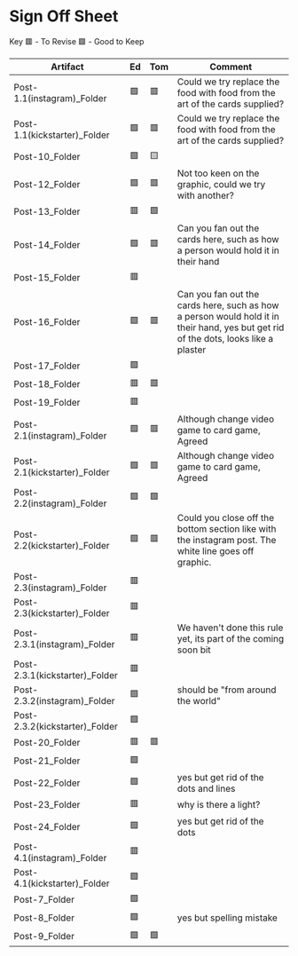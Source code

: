 # Sign Off Sheet

Key
🟥 - To Revise
🟩 - Good to Keep

| Artifact | Ed | Tom | Comment |
| --- | --- | --- | --- |
| Post-1.1(instagram)_Folder |🟩 |🟥| Could we try replace the food with food from the art of the cards supplied? |
| Post-1.1(kickstarter)_Folder |:green_square:|:red_square:| Could we try replace the food with food from the art of the cards supplied? |
| Post-10_Folder |:green_square:|:yellow_square:|
| Post-12_Folder |:green_square:|:red_square:| Not too keen on the graphic, could we try with another? |
| Post-13_Folder |:red_square:|:green_square:|
| Post-14_Folder |:green_square:|:red_square:| Can you fan out the cards here, such as how a person would hold it in their hand |
| Post-15_Folder |:red_square:| |
| Post-16_Folder |:green_square:|:red_square:| Can you fan out the cards here, such as how a person would hold it in their hand, yes but get rid of the dots, looks like a plaster|
| Post-17_Folder |:green_square:| |
| Post-18_Folder |:red_square:|:red_square:|
| Post-19_Folder |:red_square:|
| Post-2.1(instagram)_Folder |:green_square:|:red_square:| Although change video game to card game, Agreed |
| Post-2.1(kickstarter)_Folder |:green_square:|:red_square:| Although change video game to card game, Agreed |
| Post-2.2(instagram)_Folder |:green_square:|:green_square:|
| Post-2.2(kickstarter)_Folder |:green_square:|:red_square:| Could you close off the bottom section like with the instagram post. The white line goes off graphic.
| Post-2.3(instagram)_Folder |:red_square:|
| Post-2.3(kickstarter)_Folder |:red_square:| 
| Post-2.3.1(instagram)_Folder |:red_square:| |  We haven't done this rule yet, its part of the coming soon bit | 
| Post-2.3.1(kickstarter)_Folder |:red_square:|
| Post-2.3.2(instagram)_Folder |:green_square:| |  should be "from around the world"|
| Post-2.3.2(kickstarter)_Folder |:green_square:|
| Post-20_Folder |:red_square:|:red_square:|
| Post-21_Folder |:green_square:|
| Post-22_Folder |:green_square:| | yes but get rid of the dots and lines |
| Post-23_Folder |:red_square:| | why is there a light? |
| Post-24_Folder |:green_square:| | yes but get rid of the dots |
| Post-4.1(instagram)_Folder |:red_square: |
| Post-4.1(kickstarter)_Folder |:green_square:|
| Post-7_Folder |:green_square:|
| Post-8_Folder |:green_square:| | yes but spelling mistake |
| Post-9_Folder |:green_square:|:green_square:|

